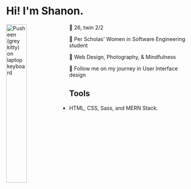 # Hi! I'm Shanon.
<img align="left"
    src="https://media1.giphy.com/media/9oa3sE4IdWbqO61WGT/giphy.gif?cid=ecf05e47irkx0225h3e8wdyv6wbkvj691crbwj4eo2h4eeeq&ep=v1_stickers_search&rid=giphy.gif&ct=s"
    alt="Pusheen (grey kitty) on laptop keyboard"
    width="33%">
:stars: 26, twin 2/2

:pencil: Per Scholas' Women in Software Engineering student

:sparkling_heart: Web Design, Photography, & Mindfulness

:love_letter: Follow me on my journey in User Interface design

## Tools
- HTML, CSS, Sass, and MERN Stack.
